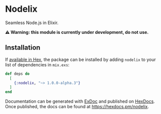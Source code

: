 # Nodelix

Seamless Node.js in Elixir.

**⚠️ Warning: this module is currently under development, do not use.**

## Installation

If [available in Hex](https://hex.pm/docs/publish), the package can be installed
by adding `nodelix` to your list of dependencies in `mix.exs`:

```elixir
def deps do
  [
    {:nodelix, "~> 1.0.0-alpha.3"}
  ]
end
```

Documentation can be generated with [ExDoc](https://github.com/elixir-lang/ex_doc)
and published on [HexDocs](https://hexdocs.pm). Once published, the docs can
be found at <https://hexdocs.pm/nodelix>.

